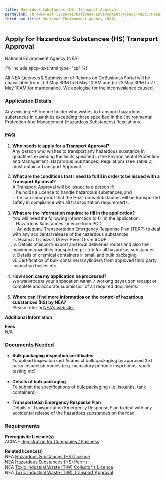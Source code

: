 ```yaml
---
title: Hazardous Substances (HS) Transport Approval
permalink: /browse-all-licences/National-Environment-Agency-(NEA)/Hazardous-Substances-(HS)-Transport-Approval
third_nav_title: National Environment Agency (NEA)
---
```


## Apply for Hazardous Substances (HS) Transport Approval

National Environment Agency (NEA)

{% include spcp-text.html type="cp" %}

<p>All NEA Licences & Submission of Returns on GoBusiness Portal will be unavailable from (i) 3 May 3PM to 6 May 10 AM and (ii) 23 May 3PM to 27 May 10AM for maintenance. We apologise for the inconvenience caused.</p>

<H3>Application Details</H3>

<p>Any existing HS licence holder who wishes to transport hazardous substances in quantities exceeding those specified in the Environmental Protection And Management (Hazardous Substances) Regulations.</p> 
<h3>FAQ</h3> 
<ol> 
<li> 
<p><strong>Who needs to apply for a Transport Approval?<br></strong>Any person who wishes to transport any hazardous substance in quantities exceeding the limits specified in the Environmental Protection and Management (Hazardous Substances) Regulations (see Table 2) must obtain a Transport Approval.</p> 
</li> 
<li><strong>What are the conditions that I need to fulfil in order to be issued with a Transport Approval?</strong><br>A Transport Approval will be issued to a person if:<br>i. he holds a Licence to handle hazardous substances; and<br>ii. he can show proof that the Hazardous Substances will be transported safely in compliance with all transportation requirements.<br><br></li> 
<li><strong>What are the information required to fill in the application?</strong><br>You will need the following information to fill in the application:<br>i. Hazardous Substances Licence from PCD<br>ii. An adequate Transportation Emergency Response Plan (TERP) to deal with any accidental release of the hazardous substances<br>iii. Hazmat Transport Driver Permit from SCDF<br>iv. Details of import/ export and local deliveries routes and also the maximum quantities transported per trip for all hazardous substances<br>v. Details of chemical containers in small and bulk packaging<br>vi. Certification of bulk containers/ cylinders from approved third party inspection bodies etc.<br><br></li> 
<li><strong>How soon can my application be processed?</strong><br>We will process your application within 7 working days upon receipt of complete and accurate submission of all required documents.<br><br></li> 
<li><strong>Where can I find more information on the control of hazardous substances (HS) by NEA?</strong><br>Please refer to <a href="https://www.nea.gov.sg/our-services/pollution-control/chemical-safety/hazardous-substances/management-of-hazardous-substances" target="_blank" rel="noopener">NEA's website.</a></li> 
</ol>

<strong>Additional Information</strong>

<p><strong>Fees</strong><br>N/A</p>

<H3>Documents Needed</H3>

<ul> 
<li><strong>Bulk packaging inspection certificates</strong><br>To upload inspection certificates of bulk packaging by approved 3rd party inspection bodies (e.g. mandatory periodic inspections, spark testing etc)<br><br></li> 
<li><strong>Details of bulk packaging</strong><br>To submit the specifications of bulk packaging (i.e. isotanks, tank containers)<br><br></li> 
<li><strong>Transportation Emergency Response Plan</strong><br>Details of Transportation Emergency Response Plan to deal with any accidental release of the hazardous substances on the road</li> 
</ul>

<H3>Requirements</H3>

<p><strong>Prerequisite Licence(s)</strong><br>ACRA - <a href="https://www.acra.gov.sg/Home/" target="_blank" rel="noopener">Registration for Companies / Business</a></p>
<p><strong>Related licence(s)</strong><br>NEA <a href="https://dashboard.gobusiness.gov.sg/task-details/hazardoussubstanceslicence" target="_blank" rel="noopener">Hazardous Substances (HS) Licence</a><br>NEA <a href="https://dashboard.gobusiness.gov.sg/task-details/hazardoussubstancespermit" target="_blank" rel="noopener">Hazardous Substances (HS) Permit</a><br>NEA <a href="https://licence1.business.gov.sg/feportal/web/frontier/eAdvisor?redirection=true&amp;selectedLicenceIds=175" target="_blank" rel="noopener">Toxic Industrial Waste (TIW) Collector's Licence</a><br>NEA <a href="https://licence1.business.gov.sg/feportal/web/frontier/eAdvisor?redirection=true&amp;selectedLicenceIds=176" target="_blank" rel="noopener">Toxic Industrial Waste (TIW) Transport Approval</a></p>

